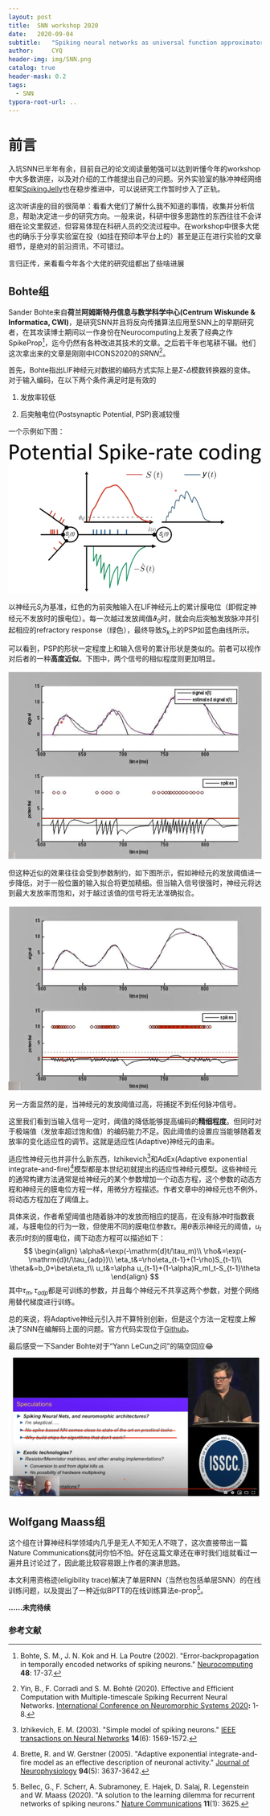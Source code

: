 ```yaml
---
layout: post
title:  SNN workshop 2020
date:   2020-09-04 
subtitle:   "Spiking neural networks as universal function approximators: Learning algorithms and applications"
author:     CYQ
header-img: img/SNN.png
catalog: true
header-mask: 0.2
tags:
  - SNN
typora-root-url: ..
---
```


# 前言

入坑SNN已半年有余，目前自己的论文阅读量勉强可以达到听懂今年的workshop中大多数讲座，以及对介绍的工作能提出自己的问题。另外实验室的脉冲神经网络框架[SpikingJelly](https://github.com/fangwei123456/spikingjelly)也在稳步推进中，可以说研究工作暂时步入了正轨。

这次听讲座的目的很简单：看看大佬们了解什么我不知道的事情，收集并分析信息，帮助决定进一步的研究方向。一般来说，科研中很多思路性的东西往往不会详细在论文里叙述，但容易体现在科研人员的交流过程中。在workshop中很多大佬也的确乐于分享实验室在投（如挂在预印本平台上的）甚至是正在进行实验的文章细节，是绝对的前沿资讯，不可错过。

言归正传，来看看今年各个大佬的研究组都出了些啥进展

## Bohte组

Sander Bohte来自**荷兰阿姆斯特丹信息与数学科学中心(Centrum Wiskunde & Informatica, CWI)**，是研究SNN并且将反向传播算法应用至SNN上的早期研究者，在其攻读博士期间以一作身份在Neurocomputing上发表了经典之作SpikeProp[^spikeprop]，迄今仍然有各种改进其技术的文章。之后若干年也笔耕不辍。他们这次拿出来的文章是刚刚中ICONS2020的*SRNN*[^SRNN]。

首先，Bohte指出LIF神经元对数据的编码方式实际上是$\Sigma$-$\Delta$模数转换器的变体。对于输入编码，在以下两个条件满足时是有效的

1.  发放率较低

2.  后突触电位(Postsynaptic Potential, PSP)衰减较慢

一个示例如下图：

![spike-coding](/img/spike-coding.png)

以神经元$S_j$为基准，红色的为前突触输入在LIF神经元上的累计膜电位（即假定神经元不发放时的膜电位）。每一次越过发放阈值$\vartheta_0$时，就会向后突触发放脉冲并引起相应的refractory response（绿色），最终导致$S_k$上的PSP如蓝色曲线所示。

可以看到，PSP的形状一定程度上和输入信号的累计形状是类似的。前者可以视作对后者的一种**高度近似**。下图中，两个信号的相似程度则更加明显。

![signal-origin](/img/signal-origin.png)

但这种近似的效果往往会受到参数制约，如下图所示，假如神经元的发放阈值进一步降低，对于一般位置的输入拟合将更加精细。但当输入信号很强时，神经元将达到最大发放率而饱和，对于越过该值的信号将无法准确拟合。

![signal](/img/signal.png)

另一方面显然的是，当神经元的发放阈值过高，将捕捉不到任何脉冲信号。

这里我们看到当输入信号一定时，阈值的降低能够提高编码的**精细程度**。但同时对于极端值（发放率超过饱和值）的编码能力不足。因此阈值的设置应当能够随着发放率的变化适应性的调节。这就是适应性(Adaptive)神经元的由来。

适应性神经元也并非什么新东西，Izhikevich[^izhikevich]和AdEx(Adaptive exponential integrate-and-fire)[^adex]模型都是本世纪初就提出的适应性神经元模型。这些神经元的通常构建方法通常是给神经元的某个参数增加一个动态方程，这个参数的动态方程和神经元的膜电位方程一样，用微分方程描述。作者文章中的神经元也不例外，将动态方程加在了阈值上。

具体来说，作者希望阈值也随着脉冲的发放而相应的提高，在没有脉冲时指数衰减，与膜电位的行为一致，但使用不同的膜电位参数$\tau$。用$\theta$表示神经元的阈值，$u_t$表示$t$时刻的膜电位，阈下动态方程可以描述如下：
$$
\begin{align}
\alpha&=\exp(-\mathrm{d}t/\tau_m)\\
\rho&=\exp(-\mathrm{d}t/\tau_{adp})\\
\eta_t&=\rho\eta_{t-1}+(1-\rho)S_{t-1}\\
\theta&=b_0+\beta\eta_t\\
u_t&=\alpha u_{t-1}+(1-\alpha)R_mI_t-S_{t-1}\theta
\end{align}
$$
其中$\tau_m,\tau_{adp}$都是可训练的参数，并且每个神经元不共享这两个参数，对整个网络用替代梯度进行训练。

总的来说，将Adaptive神经元引入并不算特别创新，但是这个方法一定程度上解决了SNN在编解码上面的问题。官方代码实现位于[Github](https://github.com/byin-cwi/SRNN-ICONs2020)。

最后感受一下Sander Bohte对于“Yann LeCun之问”的隔空回应:joy:

![SNNnb](/img/SNNnb.png)

## Wolfgang Maass组

这个组在计算神经科学领域内几乎是无人不知无人不晓了，这次直接带出一篇Nature Communications就问你怕不怕。好在这篇文章还在审时我们组就看过一遍并且讨论过了，因此能比较容易跟上作者的演讲思路。

本文利用资格迹(eligibility trace)解决了单层RNN（当然也包括单层SNN）的在线训练问题，以及提出了一种近似BPTT的在线训练算法e-prop[^e-prop]。

**……未完待续**







### 参考文献

[^spikeprop]:Bohte, S. M., J. N. Kok and H. La Poutre (2002). "Error-backpropagation in temporally encoded networks of spiking neurons." <u>Neurocomputing</u> **48**: 17-37.
[^SRNN]:Yin, B., F. Corradi and S. M. Bohté (2020). Effective and Efficient Computation with Multiple-timescale Spiking Recurrent Neural Networks. <u>International Conference on Neuromorphic Systems 2020</u>**:** 1-8.
[^izhikevich]:Izhikevich, E. M. (2003). "Simple model of spiking neurons." <u>IEEE transactions on Neural Networks</u> **14**(6): 1569-1572.
[^adex]:Brette, R. and W. Gerstner (2005). "Adaptive exponential integrate-and-fire model as an effective description of neuronal activity." <u>Journal of Neurophysiology</u> **94**(5): 3637-3642.

[^e-prop]:Bellec, G., F. Scherr, A. Subramoney, E. Hajek, D. Salaj, R. Legenstein and W. Maass (2020). "A solution to the learning dilemma for recurrent networks of spiking neurons." <u>Nature Communications</u> **11**(1): 3625.

